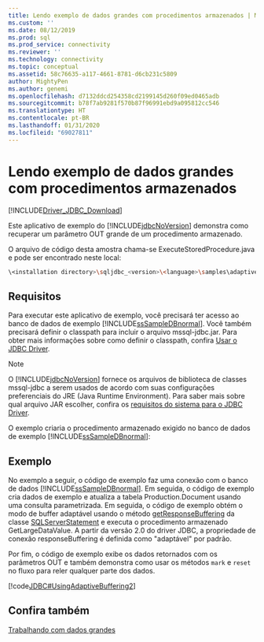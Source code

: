 ```yaml
---
title: Lendo exemplo de dados grandes com procedimentos armazenados | Microsoft Docs
ms.custom: ''
ms.date: 08/12/2019
ms.prod: sql
ms.prod_service: connectivity
ms.reviewer: ''
ms.technology: connectivity
ms.topic: conceptual
ms.assetid: 58c76635-a117-4661-8781-d6cb231c5809
author: MightyPen
ms.author: genemi
ms.openlocfilehash: d7132ddcd254358cd2199145d260f09ed0465adb
ms.sourcegitcommit: b78f7ab9281f570b87f96991ebd9a095812cc546
ms.translationtype: HT
ms.contentlocale: pt-BR
ms.lasthandoff: 01/31/2020
ms.locfileid: "69027811"
---
```

# <a name="reading-large-data-with-stored-procedures-sample"></a>Lendo exemplo de dados grandes com procedimentos armazenados

[!INCLUDE[Driver_JDBC_Download](../../includes/driver_jdbc_download.md)]

Este aplicativo de exemplo do [!INCLUDE[jdbcNoVersion](../../includes/jdbcnoversion_md.md)] demonstra como recuperar um parâmetro OUT grande de um procedimento armazenado.

O arquivo de código desta amostra chama-se ExecuteStoredProcedure.java e pode ser encontrado neste local:

```bash
\<installation directory>\sqljdbc_<version>\<language>\samples\adaptive
```

## <a name="requirements"></a>Requisitos

Para executar este aplicativo de exemplo, você precisará ter acesso ao banco de dados de exemplo [!INCLUDE[ssSampleDBnormal](../../includes/sssampledbnormal_md.md)]. Você também precisará definir o classpath para incluir o arquivo mssql-jdbc.jar. Para obter mais informações sobre como definir o classpath, confira [Usar o JDBC Driver](../../connect/jdbc/using-the-jdbc-driver.md).

> [!NOTE]  
> O [!INCLUDE[jdbcNoVersion](../../includes/jdbcnoversion_md.md)] fornece os arquivos de biblioteca de classes mssql-jdbc a serem usados de acordo com suas configurações preferenciais do JRE (Java Runtime Environment). Para saber mais sobre qual arquivo JAR escolher, confira os [requisitos do sistema para o JDBC Driver](../../connect/jdbc/system-requirements-for-the-jdbc-driver.md).

O exemplo criaria o procedimento armazenado exigido no banco de dados de exemplo [!INCLUDE[ssSampleDBnormal](../../includes/sssampledbnormal_md.md)]:

## <a name="example"></a>Exemplo

No exemplo a seguir, o código de exemplo faz uma conexão com o banco de dados [!INCLUDE[ssSampleDBnormal](../../includes/sssampledbnormal_md.md)]. Em seguida, o código de exemplo cria dados de exemplo e atualiza a tabela Production.Document usando uma consulta parametrizada. Em seguida, o código de exemplo obtém o modo de buffer adaptável usando o método [getResponseBuffering](../../connect/jdbc/reference/getresponsebuffering-method-sqlserverstatement.md) da classe [SQLServerStatement](../../connect/jdbc/reference/sqlserverstatement-class.md) e executa o procedimento armazenado GetLargeDataValue. A partir da versão 2.0 do driver JDBC, a propriedade de conexão responseBuffering é definida como "adaptável" por padrão.

Por fim, o código de exemplo exibe os dados retornados com os parâmetros OUT e também demonstra como usar os métodos `mark` e `reset` no fluxo para reler qualquer parte dos dados.

[!code[JDBC#UsingAdaptiveBuffering2](../../connect/jdbc/codesnippet/Java/reading-large-data-with-_1_1.java)]

## <a name="see-also"></a>Confira também

[Trabalhando com dados grandes](../../connect/jdbc/working-with-large-data.md)
